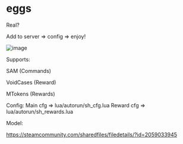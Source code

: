 # eggs
Real?

Add to server => config => enjoy!

![image](https://user-images.githubusercontent.com/86335834/220784884-429e09c0-8475-4982-9593-0967014e1b2e.png)


Supports:

SAM (Commands)

VoidCases (Reward)

MTokens (Rewards)

Config:
  Main cfg =>   lua/autorun/sh_cfg.lua
  Reward cfg => lua/autorun/sh_rewards.lua


Model:

https://steamcommunity.com/sharedfiles/filedetails/?id=2059033945
